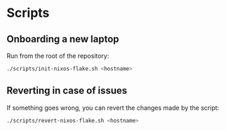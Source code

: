 # Scripts

## Onboarding a new laptop

Run from the root of the repository:

```sh
./scripts/init-nixos-flake.sh <hostname>
```

## Reverting in case of issues

If something goes wrong, you can revert the changes made by the script:

```sh
./scripts/revert-nixos-flake.sh <hostname>
```
